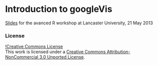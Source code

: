 Introduction to googleVis
==========================

[Slides](http://mages.github.io/Introduction_to_googleVis/) for the avanced R workshop at Lancaster University, 21 May 2013


### License 

[!Creative Commons License](http://i.creativecommons.org/l/by-nc/3.0/88x31.png)   
This work is licensed under a [Creative Commons Attribution-NonCommercial 3.0 Unported License](http://creativecommons.org/licenses/by-nc/3.0/).
